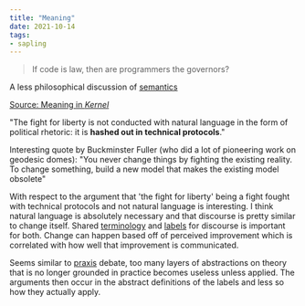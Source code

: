 ```yaml
---
title: "Meaning"
date: 2021-10-14
tags:
- sapling
---
```


> If code is law, then are programmers the governors?

A less philosophical discussion of [semantics](thoughts/semantics.md)

[Source: Meaning in *Kernel*](https://kernel.community/en/learn/module-1/meaning)

"The fight for liberty is not conducted with natural language in the form of political rhetoric: it is **hashed out in technical protocols**."

Interesting quote by Buckminster Fuller (who did a lot of pioneering work on geodesic domes): "You never change things by fighting the existing reality. To change something, build a new model that makes the existing model obsolete"

With respect to the argument that 'the fight for liberty' being a fight fought with technical protocols and not natural language is interesting. I think natural language is absolutely necessary and that discourse is pretty similar to change itself. Shared [terminology](thoughts/terminology.md) and [labels](thoughts/quantization.md) for discourse is important for both. Change can happen based off of perceived improvement which is correlated with how well that improvement is communicated.

Seems similar to [praxis](thoughts/praxis.md) debate, too many layers of abstractions on theory that is no longer grounded in practice becomes useless unless applied. The arguments then occur in the abstract definitions of the labels and less so how they actually apply. 